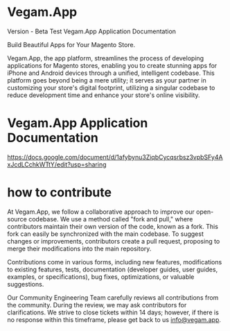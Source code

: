 # Vegam.App
Version - Beta Test
Vegam.App Application Documentation

Build Beautiful Apps for Your Magento Store.

Vegam.App, the app platform, streamlines the process of developing applications for Magento stores, enabling you to create stunning apps for iPhone and Android devices through a unified, intelligent codebase. This platform goes beyond being a mere utility; it serves as your partner in customizing your store's digital footprint, utilizing a singular codebase to reduce development time and enhance your store's online visibility.

# Vegam.App Application Documentation
https://docs.google.com/document/d/1afybynu3ZiqbCycqsrbsz3vpbSFy4AxJcdLCchkWTtY/edit?usp=sharing

# how to contribute
At Vegam.App, we follow a collaborative approach to improve our open-source codebase. We use a method called "fork and pull," where contributors maintain their own version of the code, known as a fork. This fork can easily be synchronized with the main codebase. To suggest changes or improvements, contributors create a pull request, proposing to merge their modifications into the main repository.

Contributions come in various forms, including new features, modifications to existing features, tests, documentation (developer guides, user guides, examples, or specifications), bug fixes, optimizations, or valuable suggestions.

Our Community Engineering Team carefully reviews all contributions from the community. During the review, we may ask contributors for clarifications. We strive to close tickets within 14 days; however, if there is no response within this timeframe, please get back to us info@vegam.app. 
